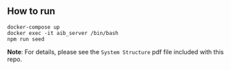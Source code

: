 ## How to run

```
docker-compose up
docker exec -it aib_server /bin/bash
npm run seed
```

**Note**: For details, please see the `System Structure` pdf file included with this repo.
